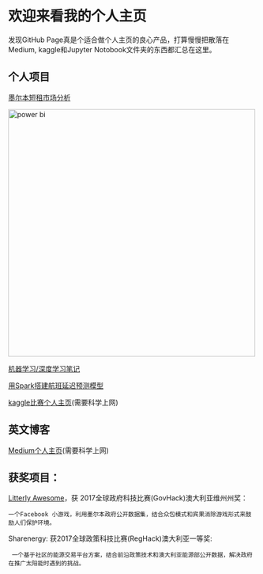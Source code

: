 # 欢迎来看我的个人主页

发现GitHub Page真是个适合做个人主页的良心产品，打算慢慢把散落在Medium, kaggle和Jupyter Notobook文件夹的东西都汇总在这里。


## 个人项目
[墨尔本短租市场分析](https://tylerxiety.github.io/Rental-Market-Analysis/)

<img src='https://github.com/tylerxiety/page/blob/master/ausdash.png' width='500' alt='power bi'/>

[机器学习/深度学习笔记](https://github.com/tylerxiety/the-Hitchhiker-s-Guide-to-Data-Science)

[用Spark搭建航班延迟预测模型](https://github.com/tylerxiety/Flight-delay-prediction-with-Spark)

[kaggle比赛个人主页](https://www.kaggle.com/tylerx)(需要科学上网)


## 英文博客
[Medium个人主页](https://medium.com/@tylerxty)(需要科学上网)  




## 获奖项目：
[Litterly Awesome](https://github.com/tylerxty/Litterly-Awesome)，获 2017全球政府科技比赛(GovHack)澳大利亚维州州奖：
    
    一个Facebook 小游戏，利用墨尔本政府公开数据集，结合众包模式和宾果消除游戏形式来鼓励人们保护环境。
    
 Sharenergy: 获2017全球政策科技比赛(RegHack)澳大利亚一等奖:
     
     一个基于社区的能源交易平台方案，结合前沿政策技术和澳大利亚能源部公开数据，解决政府在推广太阳能时遇到的挑战。


